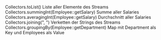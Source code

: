 Collectors.toList() Liste aller Elemente des Streams
Collectors.summingInt(Employee::getSalary) Summe aller Salaries
Collectors.averagingInt(Employee::getSalary) Durchschnitt aller Salaries
Collectors.joining(", ") Verketten der Strings des Streams
Collectors.groupingBy(Employee::getDepartment) Map mit Department als Key und
Employees als Value

